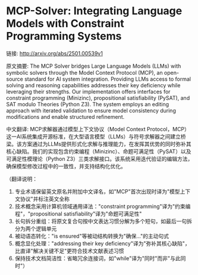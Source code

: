 # MCP-Solver: Integrating Language Models with Constraint Programming Systems

链接: http://arxiv.org/abs/2501.00539v1

原文摘要:
The MCP Solver bridges Large Language Models (LLMs) with symbolic solvers
through the Model Context Protocol (MCP), an open-source standard for AI system
integration. Providing LLMs access to formal solving and reasoning capabilities
addresses their key deficiency while leveraging their strengths. Our
implementation offers interfaces for constraint programming (Minizinc),
propositional satisfiability (PySAT), and SAT modulo Theories (Python Z3). The
system employs an editing approach with iterated validation to ensure model
consistency during modifications and enable structured refinement.

中文翻译:
MCP求解器通过模型上下文协议（Model Context Protocol，MCP）这一AI系统集成开源标准，在大型语言模型（LLMs）与符号求解器之间建立桥梁。该方案通过为LLMs提供形式化求解与推理能力，在发挥其优势的同时弥补其核心缺陷。我们的实现包含约束编程（Minizinc）、命题可满足性（PySAT）以及可满足性模理论（Python Z3）三类求解接口。该系统采用迭代验证的编辑方法，确保模型修改过程中的一致性，并支持结构化优化。

（翻译说明：
1. 专业术语保留英文原名并附加中文译名，如"MCP"首次出现时译为"模型上下文协议"并标注英文全称
2. 技术概念采用计算机领域通用译法："constraint programming"译为"约束编程"，"propositional satisfiability"译为"命题可满足性"
3. 长句拆分重组：将原文复合句按中文表达习惯分解为多个短句，如最后一句拆分为两个逻辑单元
4. 被动语态转化："is ensured"等被动结构转换为"确保..."的主动句式
5. 概念显化处理："addressing their key deficiency"译为"弥补其核心缺陷"，比直译"解决关键不足"更符合技术文献表述习惯
6. 保持技术文档简洁性：省略冗余连接词，如"while"译为"同时"而非"与此同时"）
